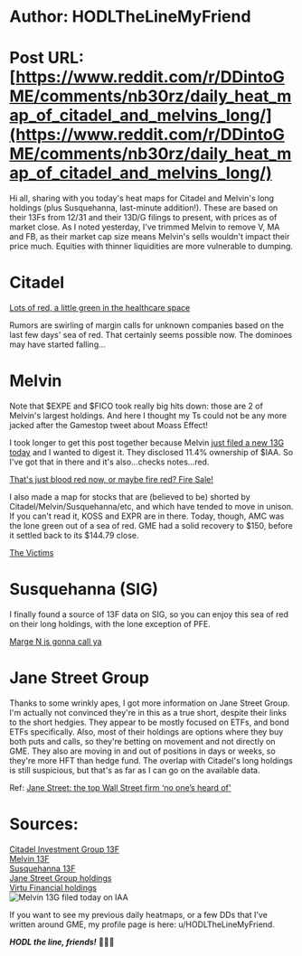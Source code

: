 # Author: HODLTheLineMyFriend
# Post URL: [https://www.reddit.com/r/DDintoGME/comments/nb30rz/daily_heat_map_of_citadel_and_melvins_long/](https://www.reddit.com/r/DDintoGME/comments/nb30rz/daily_heat_map_of_citadel_and_melvins_long/)


Hi all, sharing with you today's heat maps for Citadel and Melvin's long holdings (plus Susquehanna, last-minute addition!). These are based on their 13Fs from 12/31 and their 13D/G filings to present, with prices as of market close. As I noted yesterday, I've trimmed Melvin to remove V, MA and FB, as their market cap size means Melvin's sells wouldn't impact their price much. Equities with thinner liquidities are more vulnerable to dumping.

# Citadel

[Lots of red, a little green in the healthcare space](https://preview.redd.it/5qy79kwkxry61.png?width=1496&format=png&auto=webp&s=69ea5ed5d3494cc36e65669325b08693a9bb0eaf)

Rumors are swirling of margin calls for unknown companies based on the last few days' sea of red. That certainly seems possible now. The dominoes may have started falling...

# Melvin

Note that $EXPE and $FICO took really big hits down: those are 2 of Melvin's largest holdings. And here I thought my Ts could not be any more jacked after the Gamestop tweet about Moass Effect!

I took longer to get this post together because Melvin [just filed a new 13G today](https://www.insidermonkey.com/insider-trading/filing-13dg/176152) and I wanted to digest it. They disclosed 11.4% ownership of $IAA. So I've got that in there and it's also...checks notes...red.

[That's just blood red now, or maybe fire red? Fire Sale!](https://preview.redd.it/c4vdratc0sy61.png?width=1581&format=png&auto=webp&s=602821a608c25ae10ad92910fc09ac92f75fb5f3)

I also made a map for stocks that are (believed to be) shorted by Citadel/Melvin/Susquehanna/etc, and which have tended to move in unison. If you can't read it, KOSS and EXPR are in there. Today, though, AMC was the lone green out of a sea of red. GME had a solid recovery to $150, before it settled back to its $144.79 close.

[The Victims](https://preview.redd.it/gchvg5m5yry61.png?width=1584&format=png&auto=webp&s=b47d9fcf332ade53cba46ba2d4254bf8047a36a2)

# Susquehanna (SIG)

I finally found a source of 13F data on SIG, so you can enjoy this sea of red on their long holdings, with the lone exception of PFE.

[Marge N is gonna call ya](https://preview.redd.it/9bd0ho4qyry61.png?width=1579&format=png&auto=webp&s=9f23043f6a13a03de47f1bb10dc5c6f80826422e)

# Jane Street Group

Thanks to some wrinkly apes, I got more information on Jane Street Group. I'm actually not convinced they're in this as a true short, despite their links to the short hedgies. They appear to be mostly focused on ETFs, and bond ETFs specifically. Also, most of their holdings are options where they buy both puts and calls, so they're betting on movement and not directly on GME. They also are moving in and out of positions in days or weeks, so they're more HFT than hedge fund.  The overlap with Citadel's long holdings is still suspicious, but that's as far as I can go on the available data.

Ref: [Jane Street: the top Wall Street firm ‘no one’s heard of'](https://www.ft.com/content/81811f27-4a8f-4941-99b3-2762cae76542)

# Sources:

[Citadel Investment Group 13F](https://www.insidermonkey.com/hedge-fund/citadel+investment+group/44/holdings/#/)  
[Melvin 13F](https://www.insidermonkey.com/insider-trading/filing-13dg/176152)  
[Susquehanna 13F](https://stockzoa.com/fund/susquehanna-international/)  
[Jane Street Group holdings](https://www.insidermonkey.com/institutional-investor/jane+street+group+llc/601711/holdings/)  
[Virtu Financial holdings](https://www.insidermonkey.com/institutional-investor/virtu+financial+llc/769/holdings/)  
![Melvin 13G filed today on IAA](https://www.insidermonkey.com/insider-trading/filing-13dg/176152)

If you want to see my previous daily heatmaps, or a few DDs that I've written around GME, my profile page is here: u/HODLTheLineMyFriend.

***HODL the line, friends!*** **🚀🚀🚀**